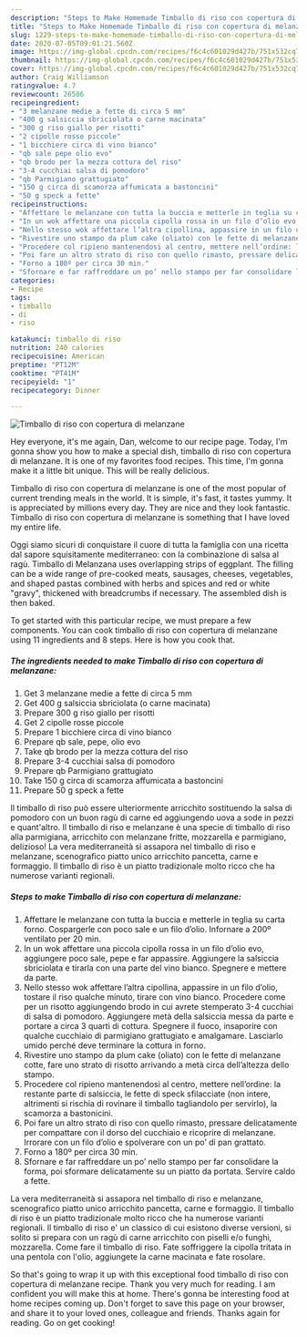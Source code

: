 ```yaml
---
description: "Steps to Make Homemade Timballo di riso con copertura di melanzane"
title: "Steps to Make Homemade Timballo di riso con copertura di melanzane"
slug: 1229-steps-to-make-homemade-timballo-di-riso-con-copertura-di-melanzane
date: 2020-07-05T09:01:21.560Z
image: https://img-global.cpcdn.com/recipes/f6c4c601029d427b/751x532cq70/timballo-di-riso-con-copertura-di-melanzane-recipe-main-photo.jpg
thumbnail: https://img-global.cpcdn.com/recipes/f6c4c601029d427b/751x532cq70/timballo-di-riso-con-copertura-di-melanzane-recipe-main-photo.jpg
cover: https://img-global.cpcdn.com/recipes/f6c4c601029d427b/751x532cq70/timballo-di-riso-con-copertura-di-melanzane-recipe-main-photo.jpg
author: Craig Williamson
ratingvalue: 4.7
reviewcount: 26506
recipeingredient:
- "3 melanzane medie a fette di circa 5 mm"
- "400 g salsiccia sbriciolata o carne macinata"
- "300 g riso giallo per risotti"
- "2 cipolle rosse piccole"
- "1 bicchiere circa di vino bianco"
- "qb sale pepe olio evo"
- "qb brodo per la mezza cottura del riso"
- "3-4 cucchiai salsa di pomodoro"
- "qb Parmigiano grattugiato"
- "150 g circa di scamorza affumicata a bastoncini"
- "50 g speck a fette"
recipeinstructions:
- "Affettare le melanzane con tutta la buccia e metterle in teglia su carta forno. Cospargerle con poco sale e un filo d’olio. Infornare a 200º ventilato per 20 min."
- "In un wok affettare una piccola cipolla rossa in un filo d’olio evo, aggiungere poco sale, pepe e far appassire. Aggiungere la salsiccia sbriciolata e tirarla con una parte del vino bianco. Spegnere e mettere da parte."
- "Nello stesso wok affettare l’altra cipollina, appassire in un filo d’olio, tostare il riso qualche minuto, tirare con vino bianco. Procedere come per un risotto aggiungendo brodo in cui avrete stemperato 3-4 cucchiai di salsa di pomodoro. Aggiungere metà della salsiccia messa da parte e portare a circa 3 quarti di cottura. Spegnere il fuoco, insaporire con qualche cucchiaio di parmigiano grattugiato e amalgamare. Lasciarlo umido perché deve terminare la cottura in forno."
- "Rivestire uno stampo da plum cake (oliato) con le fette di melanzane cotte, fare uno strato di risotto arrivando a metà circa dell’altezza dello stampo."
- "Procedere col ripieno mantenendosi al centro, mettere nell’ordine: la restante parte di salsiccia, le fette di speck sfilacciate (non intere, altrimenti si rischia di rovinare il timballo tagliandolo per servirlo), la scamorza a bastonicini."
- "Poi fare un altro strato di riso con quello rimasto, pressare delicatamente per compattare con il dorso del cucchiaio e ricoprire di melanzane. Irrorare con un filo d’olio e spolverare con un po’ di pan grattato."
- "Forno a 180º per circa 30 min."
- "Sfornare e far raffreddare un po’ nello stampo per far consolidare la forma, poi sformare delicatamente su un piatto da portata. Servire caldo a fette."
categories:
- Recipe
tags:
- timballo
- di
- riso

katakunci: timballo di riso 
nutrition: 240 calories
recipecuisine: American
preptime: "PT12M"
cooktime: "PT41M"
recipeyield: "1"
recipecategory: Dinner

---
```



![Timballo di riso con copertura di melanzane](https://img-global.cpcdn.com/recipes/f6c4c601029d427b/751x532cq70/timballo-di-riso-con-copertura-di-melanzane-recipe-main-photo.jpg)

Hey everyone, it's me again, Dan, welcome to our recipe page. Today, I'm gonna show you how to make a special dish, timballo di riso con copertura di melanzane. It is one of my favorites food recipes. This time, I'm gonna make it a little bit unique. This will be really delicious.

Timballo di riso con copertura di melanzane is one of the most popular of current trending meals in the world. It is simple, it's fast, it tastes yummy. It is appreciated by millions every day. They are nice and they look fantastic. Timballo di riso con copertura di melanzane is something that I have loved my entire life.

Oggi siamo sicuri di conquistare il cuore di tutta la famiglia con una ricetta dal sapore squisitamente mediterraneo: con la combinazione di salsa al ragù. Timballo di Melanzana uses overlapping strips of eggplant. The filling can be a wide range of pre-cooked meats, sausages, cheeses, vegetables, and shaped pastas combined with herbs and spices and red or white &#34;gravy&#34;, thickened with breadcrumbs if necessary. The assembled dish is then baked.


To get started with this particular recipe, we must prepare a few components. You can cook timballo di riso con copertura di melanzane using 11 ingredients and 8 steps. Here is how you cook that.

<!--inarticleads1-->

##### The ingredients needed to make Timballo di riso con copertura di melanzane:

1. Get 3 melanzane medie a fette di circa 5 mm
1. Get 400 g salsiccia sbriciolata (o carne macinata)
1. Prepare 300 g riso giallo per risotti
1. Get 2 cipolle rosse piccole
1. Prepare 1 bicchiere circa di vino bianco
1. Prepare qb sale, pepe, olio evo
1. Take qb brodo per la mezza cottura del riso
1. Prepare 3-4 cucchiai salsa di pomodoro
1. Prepare qb Parmigiano grattugiato
1. Take 150 g circa di scamorza affumicata a bastoncini
1. Prepare 50 g speck a fette


Il timballo di riso può essere ulteriormente arricchito sostituendo la salsa di pomodoro con un buon ragù di carne ed aggiungendo uova a sode in pezzi e quant&#39;altro. Il timballo di riso e melanzane è una specie di timballo di riso alla parmigiana, arricchito con melanzane fritte, mozzarella e parmigiano, delizioso! La vera mediterraneità si assapora nel timballo di riso e melanzane, scenografico piatto unico arricchito pancetta, carne e formaggio. Il timballo di riso è un piatto tradizionale molto ricco che ha numerose varianti regionali. 

<!--inarticleads2-->

##### Steps to make Timballo di riso con copertura di melanzane:

1. Affettare le melanzane con tutta la buccia e metterle in teglia su carta forno. Cospargerle con poco sale e un filo d’olio. Infornare a 200º ventilato per 20 min.
1. In un wok affettare una piccola cipolla rossa in un filo d’olio evo, aggiungere poco sale, pepe e far appassire. Aggiungere la salsiccia sbriciolata e tirarla con una parte del vino bianco. Spegnere e mettere da parte.
1. Nello stesso wok affettare l’altra cipollina, appassire in un filo d’olio, tostare il riso qualche minuto, tirare con vino bianco. Procedere come per un risotto aggiungendo brodo in cui avrete stemperato 3-4 cucchiai di salsa di pomodoro. Aggiungere metà della salsiccia messa da parte e portare a circa 3 quarti di cottura. Spegnere il fuoco, insaporire con qualche cucchiaio di parmigiano grattugiato e amalgamare. Lasciarlo umido perché deve terminare la cottura in forno.
1. Rivestire uno stampo da plum cake (oliato) con le fette di melanzane cotte, fare uno strato di risotto arrivando a metà circa dell’altezza dello stampo.
1. Procedere col ripieno mantenendosi al centro, mettere nell’ordine: la restante parte di salsiccia, le fette di speck sfilacciate (non intere, altrimenti si rischia di rovinare il timballo tagliandolo per servirlo), la scamorza a bastonicini.
1. Poi fare un altro strato di riso con quello rimasto, pressare delicatamente per compattare con il dorso del cucchiaio e ricoprire di melanzane. Irrorare con un filo d’olio e spolverare con un po’ di pan grattato.
1. Forno a 180º per circa 30 min.
1. Sfornare e far raffreddare un po’ nello stampo per far consolidare la forma, poi sformare delicatamente su un piatto da portata. Servire caldo a fette.


La vera mediterraneità si assapora nel timballo di riso e melanzane, scenografico piatto unico arricchito pancetta, carne e formaggio. Il timballo di riso è un piatto tradizionale molto ricco che ha numerose varianti regionali. Il timballo di riso e&#39; un classico di cui esistono diverse versioni, si solito si prepara con un ragù di carne arricchito con piselli e/o funghi, mozzarella. Come fare il timballo di riso. Fate soffriggere la cipolla tritata in una pentola con l&#39;olio, aggiungete la carne macinata e fate rosolare. 

So that's going to wrap it up with this exceptional food timballo di riso con copertura di melanzane recipe. Thank you very much for reading. I am confident you will make this at home. There's gonna be interesting food at home recipes coming up. Don't forget to save this page on your browser, and share it to your loved ones, colleague and friends. Thanks again for reading. Go on get cooking!
